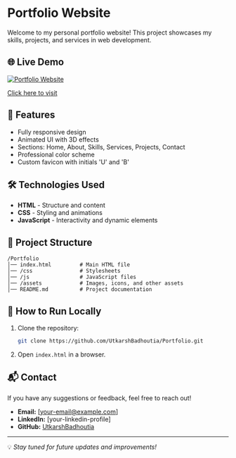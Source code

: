 # Portfolio Website

Welcome to my personal portfolio website! This project showcases my skills, projects, and services in web development.

## 🌐 Live Demo
[![Portfolio Website](https://via.placeholder.com/1200x630.png?text=Portfolio+Website+Preview)](https://utkarshbadhoutia.github.io/Portfolio/)

[Click here to visit](https://utkarshbadhoutia.github.io/Portfolio/)

## 📌 Features
- Fully responsive design
- Animated UI with 3D effects
- Sections: Home, About, Skills, Services, Projects, Contact
- Professional color scheme
- Custom favicon with initials 'U' and 'B'

## 🛠️ Technologies Used
- **HTML** - Structure and content
- **CSS** - Styling and animations
- **JavaScript** - Interactivity and dynamic elements

## 📂 Project Structure
```
/Portfolio
│── index.html         # Main HTML file
│── /css               # Stylesheets
│── /js                # JavaScript files
│── /assets            # Images, icons, and other assets
│── README.md          # Project documentation
```

## 🚀 How to Run Locally
1. Clone the repository:
   ```sh
   git clone https://github.com/UtkarshBadhoutia/Portfolio.git
   ```
2. Open `index.html` in a browser.

## 📬 Contact
If you have any suggestions or feedback, feel free to reach out!
- **Email:** [your-email@example.com]
- **LinkedIn:** [your-linkedin-profile]
- **GitHub:** [UtkarshBadhoutia](https://github.com/UtkarshBadhoutia)

---
💡 *Stay tuned for future updates and improvements!*
